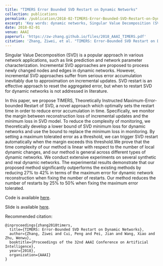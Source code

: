 ```yaml
---
title: "TIMERS Error Bounded SVD Restart on Dynamic Networks"
collection: publications
permalink: /publication/2018-02-TIMERS-Error-Bounded-SVD-Restart-on-Dynamic-Networks
excerpt: 'Key words: dynamic networks, Singular Value Decomposition (SVD), restarts, matrix perturbation'
date: 2018-02-01
venue: AAAI
paperurl: 'https://zw-zhang.github.io/files/2018_AAAI_TIMERS.pdf'
citation: 'Zhang, Ziwei, et al. "TIMERS: Error-Bounded SVD Restart on Dynamic Networks." Proceedings of the 32nd AAAI Conference on Artificial Intelligence (2018).'
---
```


Singular Value Decomposition (SVD) is a popular approach
in various network applications, such as link prediction and
network parameter characterization. Incremental SVD approaches
are proposed to process newly changed nodes and edges
in dynamic networks. However, incremental SVD approaches
suffer from serious error accumulation inevitably due to
approximation on incremental updates. SVD restart is an effective
approach to reset the aggregated error, but when to restart
SVD for dynamic networks is not addressed in literature.
  
In this paper, we propose TIMERS, Theoretically Instructed
Maximum-Error-bounded Restart of SVD, a novel approach
which optimally sets the restart time in order to reduce error
accumulation in time. Specifically, we monitor the margin
between reconstruction loss of incremental updates and the
minimum loss in SVD model. To reduce the complexity of
monitoring, we theoretically develop a lower bound of SVD
minimum loss for dynamic networks and use the bound to replace
the minimum loss in monitoring. By setting a maximum
tolerated error as a threshold, we can trigger SVD restart automatically
when the margin exceeds this threshold.We prove
that the time complexity of our method is linear with respect
to the number of local dynamic changes, and our method is
general across different types of dynamic networks. We conduct
extensive experiments on several synthetic and real dynamic
networks. The experimental results demonstrate that our
proposed method significantly outperforms the existing methods
by reducing 27% to 42% in terms of the maximum error
for dynamic network reconstruction when fixing the number
of restarts. Our method reduces the number of restarts by 25%
to 50% when fixing the maximum error tolerated.

Code is available [here](https://github.com/ZW-ZHANG/TIMERS).

Slide is available [here](https://zw-zhang.github.io/files/2018_AAAI_Slides.pdf).


Recommended citation: 
```
@inproceedings{zhang2018timers,
  title={TIMERS: Error-Bounded SVD Restart on Dynamic Networks},
  author={Zhang, Ziwei and Cui, Peng and Pei, Jian and Wang, Xiao and Zhu, Wenwu},
  booktitle={Proceedings of the 32nd AAAI Conference on Artificial Intelligence},
  year={2018},
  organization={AAAI}
}
```